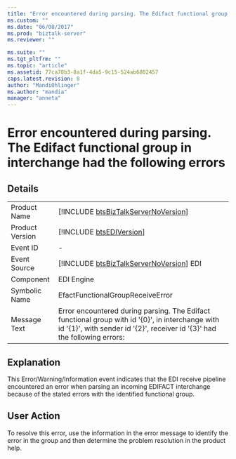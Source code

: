 ```yaml
---
title: "Error encountered during parsing. The Edifact functional group in interchange had the following errors | Microsoft Docs"
ms.custom: ""
ms.date: "06/08/2017"
ms.prod: "biztalk-server"
ms.reviewer: ""

ms.suite: ""
ms.tgt_pltfrm: ""
ms.topic: "article"
ms.assetid: 77ca78b3-8a1f-4da5-9c15-524ab6802457
caps.latest.revision: 8
author: "MandiOhlinger"
ms.author: "mandia"
manager: "anneta"
---
```

# Error encountered during parsing. The Edifact functional group in interchange had the following errors
## Details  
  
|                 |                                                                                                                                                                               |
|-----------------|-------------------------------------------------------------------------------------------------------------------------------------------------------------------------------|
|  Product Name   |                                              [!INCLUDE [btsBizTalkServerNoVersion](../includes/btsbiztalkservernoversion-md.md)]                                              |
| Product Version |                                                          [!INCLUDE [btsEDIVersion](../includes/btsediversion-md.md)]                                                          |
|    Event ID     |                                                                                       -                                                                                       |
|  Event Source   |                                            [!INCLUDE [btsBizTalkServerNoVersion](../includes/btsbiztalkservernoversion-md.md)] EDI                                            |
|    Component    |                                                                                  EDI Engine                                                                                   |
|  Symbolic Name  |                                                                       EfactFunctionalGroupReceiveError                                                                        |
|  Message Text   | Error encountered during parsing. The Edifact functional group with id '{0}', in interchange with id '{1}', with sender id '{2}', receiver id '{3}' had the following errors: |
  
## Explanation  
 This Error/Warning/Information event indicates that the EDI receive pipeline encountered an error when parsing an incoming EDIFACT interchange because of the stated errors with the identified functional group.  
  
## User Action  
 To resolve this error, use the information in the error message to identify the error in the group and then determine the problem resolution in the product help.